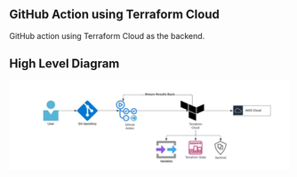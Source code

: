 ## GitHub Action using Terraform Cloud

GitHub action using Terraform Cloud as the backend.

## High Level Diagram

![tfcb_digram](images/workflow.jpeg)
